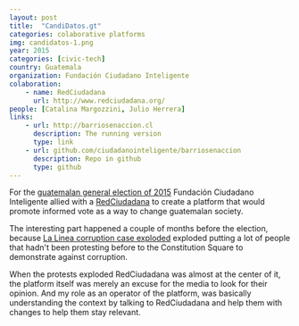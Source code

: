 ```yaml
---
layout: post
title:  "CandiDatos.gt"
categories: colaborative platforms
img: candidatos-1.png
year: 2015
categories: [civic-tech]
country: Guatemala
organization: Fundación Ciudadano Inteligente
colaboration: 
    - name: RedCiudadana
      url: http://www.redciudadana.org/
people: [Catalina Margozzini, Julio Herrera]
links: 
    - url: http://barriosenaccion.cl
      description: The running version
      type: link
    - url: github.com/ciudadanointeligente/barriosenaccion
      description: Repo in github
      type: github
---
```


For the [guatemalan general election of 2015](https://en.wikipedia.org/wiki/Guatemalan_general_election,_2015) Fundación Ciudadano Inteligente allied with a [RedCiudadana](http://www.redciudadana.org/) to create a platform that would promote informed vote as a way to change guatemalan society.

The interesting part happened a couple of months before the election, because [La Linea corruption case exploded](https://en.wikipedia.org/wiki/La_L%C3%ADnea_corruption_case) exploded putting a lot of people that hadn't been protesting before to the Constitution Square to demonstrate against corruption.

When the protests exploded RedCiudadana was almost at the center of it, the platform itself was merely an excuse for the media to look for their opinion. And my role as an operator of the platform, was basically understanding the context by talking to RedCiudadana and help them with changes to help them stay relevant.